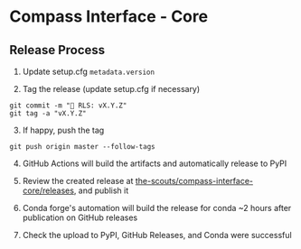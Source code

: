 # Compass Interface - Core

## Release Process

1. Update setup.cfg `metadata.version`

2. Tag the release (update setup.cfg if necessary)

```shell
git commit -m "🔖 RLS: vX.Y.Z"
git tag -a "vX.Y.Z"
```

3. If happy, push the tag

```shell
git push origin master --follow-tags
```

4. GitHub Actions will build the artifacts and  automatically release to PyPI

5. Review the created release at 
   [the-scouts/compass-interface-core/releases](https://github.com/the-scouts/compass-interface-core/releases), 
   and publish it

6. Conda forge's automation will build the release for conda ~2 hours after 
   publication on GitHub releases
   
6. Check the upload to PyPI, GitHub Releases, and Conda were successful
